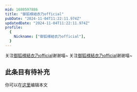 ```yaml
---
mid: 1680597886
title: "御狐様結衣乃official"
pubDate: "2024-11-04T11:22:11.974Z"
updatedDate: "2024-11-04T11:22:11.974Z"
profile:
  {
    Nickname: ["御狐様結衣乃official"],
  }
---
```


关注[御狐様結衣乃official](https://space.bilibili.com/1680597886)谢谢喵~ 关注[御狐様結衣乃official](https://space.bilibili.com/1680597886)谢谢喵~

## 此条目有待补充
你可以在[这里](https://github.com/Yuhanawa/VTuber.ICU-Content/edit/master/v/御狐様結衣乃official/index.md)编辑本文
